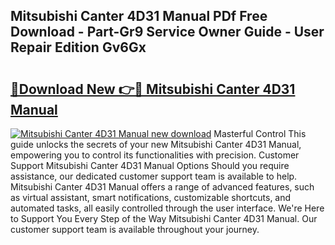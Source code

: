 ## Mitsubishi Canter 4D31 Manual PDf Free Download - Part-Gr9 Service Owner Guide - User Repair Edition Gv6Gx

# <h2><a href="http://bc89459.oget.top/?id=Mitsubishi+Canter+4D31+Manual">🔗Download New 👉🔴 Mitsubishi Canter 4D31 Manual</a></h2>

[![Mitsubishi Canter 4D31 Manual new download](https://i.imgur.com/5g1atiW.png)](http://bc89459.oget.top/?id=Mitsubishi+Canter+4D31+Manual)
Masterful Control This guide unlocks the secrets of your new Mitsubishi Canter 4D31 Manual, empowering you to control its functionalities with precision. Customer Support Mitsubishi Canter 4D31 Manual Options Should you require assistance, our dedicated customer support team is available to help. Mitsubishi Canter 4D31 Manual offers a range of advanced features, such as virtual assistant, smart notifications, customizable shortcuts, and automated tasks, all easily controlled through the user interface. We're Here to Support You Every Step of the Way Mitsubishi Canter 4D31 Manual. Our customer support team is available throughout your journey.
